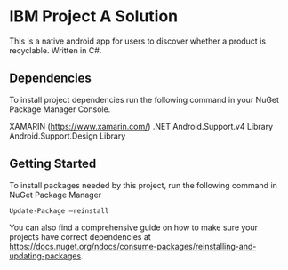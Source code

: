 IBM Project A Solution
=====================

This is a native android app for users to discover whether a product is recyclable. Written in C#.

## Dependencies

To install project dependencies run the following command in your NuGet Package Manager Console.

XAMARIN (https://www.xamarin.com/)
.NET
Android.Support.v4 Library
Android.Support.Design Library

## Getting Started

To install packages needed by this project, run the following command in NuGet Package Manager

```bash
Update-Package –reinstall
```

You can also find a comprehensive guide on how to make sure your projects have correct dependencies at https://docs.nuget.org/ndocs/consume-packages/reinstalling-and-updating-packages.
